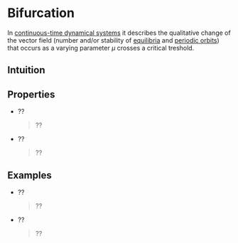 # Bifurcation
In [continuous-time dynamical systems](ContinuousDynamicalSystem.md) it describes the qualitative change of the vector field (number and/or stability of [equilibria](Equilibrium.md) and [periodic orbits](PeriodicOrbit.md)) that occurs as a varying parameter $\mu$ crosses a critical treshold.

## Intuition

## Properties
* ??
  > ??
* ??
  > ??

## Examples
* ??
  > ??
* ??
  > ??
